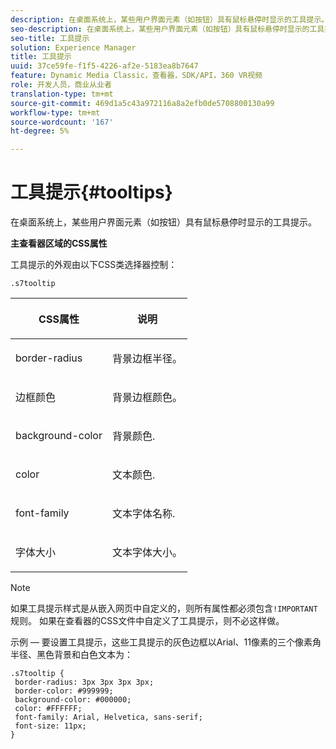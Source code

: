 ```yaml
---
description: 在桌面系统上，某些用户界面元素（如按钮）具有鼠标悬停时显示的工具提示。
seo-description: 在桌面系统上，某些用户界面元素（如按钮）具有鼠标悬停时显示的工具提示。
seo-title: 工具提示
solution: Experience Manager
title: 工具提示
uuid: 37ce59fe-f1f5-4226-af2e-5183ea8b7647
feature: Dynamic Media Classic，查看器，SDK/API，360 VR视频
role: 开发人员，商业从业者
translation-type: tm+mt
source-git-commit: 469d1a5c43a972116a8a2efb0de5708800130a99
workflow-type: tm+mt
source-wordcount: '167'
ht-degree: 5%

---
```



# 工具提示{#tooltips}

在桌面系统上，某些用户界面元素（如按钮）具有鼠标悬停时显示的工具提示。

<!--<a id="section_061E550C1C1D4DB2BD663A898895B38C"></a>-->

**主查看器区域的CSS属性**

工具提示的外观由以下CSS类选择器控制：

```
.s7tooltip
```

<table id="table_94EE3F5BBE4547C0B4943471CEE7EDE4"> 
 <thead> 
  <tr> 
   <th colname="col1" class="entry"> <p> CSS属性 </p> </th> 
   <th colname="col2" class="entry"> <p>说明 </p> </th> 
  </tr> 
 </thead>
 <tbody> 
  <tr> 
   <td colname="col1"> <p> <span class="codeph"> border-radius  </span> </p> </td> 
   <td colname="col2"> <p> 背景边框半径。 </p> </td> 
  </tr> 
  <tr> 
   <td colname="col1"> <p> <span class="codeph"> 边框颜色  </span> </p> </td> 
   <td colname="col2"> <p> 背景边框颜色。 </p> </td> 
  </tr> 
  <tr> 
   <td colname="col1"> <p> <span class="codeph"> background-color  </span> </p> </td> 
   <td colname="col2"> <p> 背景颜色. </p> </td> 
  </tr> 
  <tr> 
   <td colname="col1"> <p> <span class="codeph"> color </span> </p> </td> 
   <td colname="col2"> <p>文本颜色. </p> </td> 
  </tr> 
  <tr> 
   <td colname="col1"> <p> <span class="codeph"> font-family  </span> </p> </td> 
   <td colname="col2"> <p>文本字体名称. </p> </td> 
  </tr> 
  <tr> 
   <td colname="col1"> <p> <span class="codeph"> 字体大小  </span> </p> </td> 
   <td colname="col2"> <p>文本字体大小。 </p> </td> 
  </tr> 
 </tbody> 
</table>

>[!NOTE]
>
>如果工具提示样式是从嵌入网页中自定义的，则所有属性都必须包含`!IMPORTANT`规则。 如果在查看器的CSS文件中自定义了工具提示，则不必这样做。

示例 — 要设置工具提示，这些工具提示的灰色边框以Arial、11像素的三个像素角半径、黑色背景和白色文本为：

```
.s7tooltip { 
 border-radius: 3px 3px 3px 3px; 
 border-color: #999999; 
 background-color: #000000; 
 color: #FFFFFF; 
 font-family: Arial, Helvetica, sans-serif; 
 font-size: 11px; 
}
```

